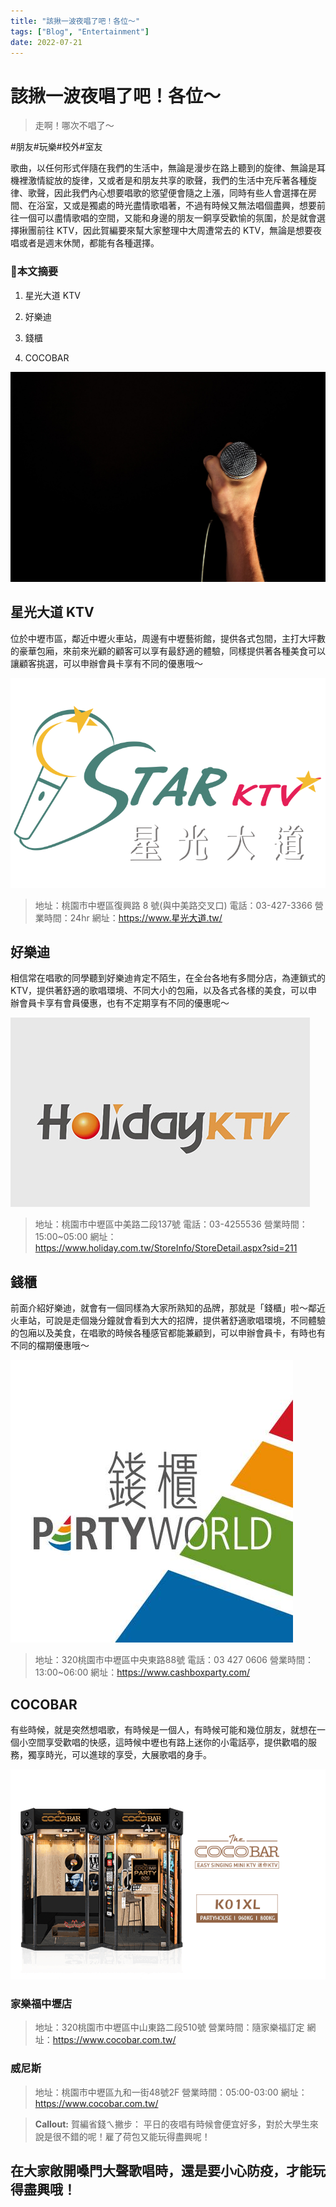 ```yaml
---
title: "該揪一波夜唱了吧！各位～"
tags: ["Blog", "Entertainment"]
date: 2022-07-21
---
```

# 該揪一波夜唱了吧！各位～

> 走啊！哪次不唱了～





#朋友#玩樂#校外#室友



歌曲，以任何形式伴隨在我們的生活中，無論是漫步在路上聽到的旋律、無論是耳機裡激情綻放的旋律，又或者是和朋友共享的歌聲，我們的生活中充斥著各種旋律、歌聲，因此我們內心想要唱歌的慾望便會隨之上漲，同時有些人會選擇在房間、在浴室，又或是獨處的時光盡情歌唱著，不過有時候又無法唱個盡興，想要前往一個可以盡情歌唱的空間，又能和身邊的朋友一銅享受歡愉的氛圍，於是就會選擇揪團前往 KTV，因此賀編要來幫大家整理中大周遭常去的 KTV，無論是想要夜唱或者是週末休閒，都能有各種選擇。

### 🧸本文摘要

1. 星光大道 KTV

1. 好樂迪

1. 錢櫃

1. COCOBAR

![Image](https://raw.githubusercontent.com/NCU-FRESH/2024-blog/main/images/20240717_204813_image.jpg)

## 星光大道 KTV

位於中壢市區，鄰近中壢火車站，周邊有中壢藝術館，提供各式包間，主打大坪數的豪華包廂，來前來光顧的顧客可以享有最舒適的體驗，同樣提供著各種美食可以讓顧客挑選，可以申辦會員卡享有不同的優惠哦～

![Image](https://raw.githubusercontent.com/NCU-FRESH/2024-blog/main/images/20240717_204816_image.jpg)

> 地址：桃園市中壢區復興路 8 號(與中美路交叉口)
電話：03-427-3366
營業時間：24hr
網址：https://www.星光大道.tw/

## 好樂迪

相信常在唱歌的同學聽到好樂迪肯定不陌生，在全台各地有多間分店，為連鎖式的 KTV，提供著舒適的歌唱環境、不同大小的包廂，以及各式各樣的美食，可以申辦會員卡享有會員優惠，也有不定期享有不同的優惠呢～

![Image](https://raw.githubusercontent.com/NCU-FRESH/2024-blog/main/images/20240717_204818_image.jpg)

> 地址：桃園市中壢區中美路二段137號
電話：03-4255536
營業時間：15:00~05:00
網址：https://www.holiday.com.tw/StoreInfo/StoreDetail.aspx?sid=211

## 錢櫃

前面介紹好樂迪，就會有一個同樣為大家所熟知的品牌，那就是「錢櫃」啦～鄰近火車站，可說是走個幾分鐘就會看到大大的招牌，提供著舒適歌唱環境，不同體驗的包廂以及美食，在唱歌的時候各種感官都能兼顧到，可以申辦會員卡，有時也有不同的檔期優惠哦～

![Image](https://raw.githubusercontent.com/NCU-FRESH/2024-blog/main/images/20240717_204820_image.jpg)

> 地址：320桃園市中壢區中央東路88號
電話：03 427 0606
營業時間：13:00~06:00
網址：https://www.cashboxparty.com/

## COCOBAR

有些時候，就是突然想唱歌，有時候是一個人，有時候可能和幾位朋友，就想在一個小空間享受歡唱的快感，這時候中壢也有路上迷你的小電話亭，提供歡唱的服務，獨享時光，可以進球的享受，大展歌唱的身手。

![Image](https://raw.githubusercontent.com/NCU-FRESH/2024-blog/main/images/20240717_204822_image.jpg)

### 家樂福中壢店

> 地址：320桃園市中壢區中山東路二段510號
營業時間：隨家樂福訂定
網址：https://www.cocobar.com.tw/

### 威尼斯

> 地址：桃園市中壢區九和一街48號2F
營業時間：05:00-03:00
網址：https://www.cocobar.com.tw/

> **Callout:** 賀編省錢ㄟ撇步：
平日的夜唱有時候會便宜好多，對於大學生來說是很不錯的呢！雇了荷包又能玩得盡興呢！

## 在大家敞開嗓門大聲歌唱時，還是要小心防疫，才能玩得盡興哦！





